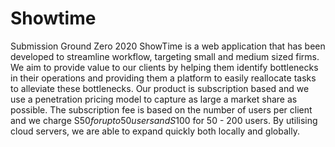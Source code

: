 # Showtime
Submission Ground Zero 2020
ShowTime is a web application that has been developed to streamline workflow, targeting small and medium sized firms.
We aim to provide value to our clients by helping them identify bottlenecks in their operations and providing them a platform to easily reallocate tasks to alleviate these bottlenecks.
Our product is subscription based and we use a penetration pricing model to capture as large a market share as possible. The subscription fee is based on the number of users per client and we charge S$50 for up to 50 users and S$100 for 50 - 200 users.
By utilising cloud servers, we are able to expand quickly both locally and globally.
